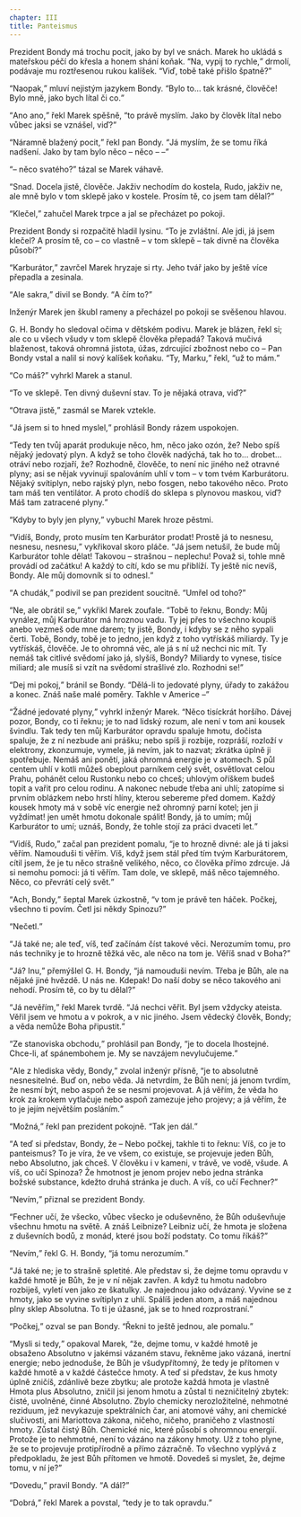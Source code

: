 ```yaml
---
chapter: III
title: Panteismus
---
```


Prezident Bondy má trochu pocit, jako by byl ve snách.
Marek ho ukládá s mateřskou péčí do křesla a honem shání koňak.
<q>Na, vypij to rychle,</q> drmolí, podávaje mu roztřesenou rukou kalíšek.
<q>Viď, tobě také přišlo špatně?</q>

<q>Naopak,</q> mluví nejistým jazykem Bondy.
<q>Bylo to… tak krásné, člověče!
Bylo mně, jako bych lítal či co.</q>

<q>Ano ano,</q> řekl Marek spěšně, <q>to právě myslím.
Jako by člověk lítal nebo vůbec jaksi se vznášel, viď?</q>

<q>Náramně blažený pocit,</q> řekl pan Bondy.
<q>Já myslím, že se tomu říká nadšení.
Jako by tam bylo něco – něco – –</q>

<q>– něco svatého?</q>
tázal se Marek váhavě.

<q>Snad.
Docela jistě, člověče.
Jakživ nechodím do kostela, Rudo, jakživ ne, ale mně bylo v tom sklepě jako v kostele.
Prosím tě, co jsem tam dělal?</q>

<q>Klečel,</q> zahučel Marek trpce a jal se přecházet po pokoji.

Prezident Bondy si rozpačitě hladil lysinu.
<q>To je zvláštní.
Ale jdi, já jsem klečel?
A prosím tě, co – co vlastně – v tom sklepě – tak divně na člověka působí?</q>

<q>Karburátor,</q> zavrčel Marek hryzaje si rty.
Jeho tvář jako by ještě více přepadla a zesinala.

<q>Ale sakra,</q> divil se Bondy.
<q>A čím to?</q>

Inženýr Marek jen škubl rameny a přecházel po pokoji se svěšenou hlavou.

G. H. Bondy ho sledoval očima v dětském podivu.
Marek je blázen, řekl si; ale co u všech všudy v tom sklepě člověka přepadá?
Taková mučivá blaženost, taková ohromná jistota, úžas, zdrcující zbožnost nebo co – Pan
Bondy vstal a nalil si nový kalíšek koňaku.
<q>Ty, Marku,</q> řekl, <q>už to mám.</q>

<q>Co máš?</q>
vyhrkl Marek a stanul.

<q>To ve sklepě.
Ten divný duševní stav.
To je nějaká otrava, viď?</q>

<q>Otrava jistě,</q> zasmál se Marek vztekle.

<q>Já jsem si to hned myslel,</q> prohlásil Bondy rázem uspokojen.

<q>Tedy ten tvůj aparát produkuje něco, hm, něco jako ozón, že?
Nebo spíš nějaký jedovatý plyn.
A když se toho člověk nadýchá, tak ho to… drobet… otráví nebo rozjaří, že?
Rozhodně, člověče, to není nic jiného než otravné plyny; asi se nějak vyvinují spalováním uhlí v tom – v tom tvém Karburátoru.
Nějaký svítiplyn, nebo rajský plyn, nebo fosgen, nebo takového něco.
Proto tam máš ten ventilátor.
A proto chodíš do sklepa s plynovou maskou, viď?
Máš tam zatracené plyny.</q>

<q>Kdyby to byly jen plyny,</q> vybuchl Marek hroze pěstmi.

<q>Vidíš, Bondy, proto musím ten Karburátor prodat!
Prostě já to nesnesu, nesnesu, nesnesu,</q> vykřikoval skoro pláče.
<q>Já jsem netušil, že bude můj Karburátor tohle dělat!
Takovou – strašnou – neplechu!
Považ si, tohle mně provádí od začátku!
A každý to cítí, kdo se mu přiblíží.
Ty ještě nic nevíš, Bondy.
Ale můj domovník si to odnesl.</q>

<q>A chudák,</q> podivil se pan prezident soucitně.
<q>Umřel od toho?</q>

<q>Ne, ale obrátil se,</q> vykřikl Marek zoufale.
<q>Tobě to řeknu, Bondy: Můj vynález, můj Karburátor má hroznou vadu.
Ty jej přes to všechno koupíš anebo vezmeš ode mne darem; ty jistě, Bondy, i kdyby se z něho sypali čerti.
Tobě, Bondy, tobě je to jedno, jen když z toho vytřískáš miliardy.
Ty je vytřískáš, člověče.
Je to ohromná věc, ale já s ní už nechci nic mít.
Ty nemáš tak citlivé svědomí jako já, slyšíš, Bondy?
Miliardy to vynese, tisíce miliard; ale musíš si vzít na svědomí strašlivé zlo.
Rozhodni se!</q>

<q>Dej mi pokoj,</q> bránil se Bondy.
<q>Dělá-li to jedovaté plyny, úřady to zakážou a konec.
Znáš naše malé poměry.
Takhle v Americe –</q>

<q>Žádné jedovaté plyny,</q> vyhrkl inženýr Marek.
<q>Něco tisíckrát horšího.
Dávej pozor, Bondy, co ti řeknu; je to nad lidský rozum, ale není v tom ani kousek švindlu.
Tak tedy ten můj Karburátor opravdu spaluje hmotu, dočista spaluje, že z ní nezbude ani prášku; nebo spíš ji rozbije, rozpráší, rozloží v elektrony, zkonzumuje, vymele, já nevím, jak to nazvat; zkrátka úplně ji spotřebuje.
Nemáš ani ponětí, jaká ohromná energie je v atomech.
S půl centem uhlí v kotli můžeš obeplout parníkem celý svět, osvětlovat celou Prahu, pohánět celou Rustonku nebo co chceš; uhlovým oříškem budeš topit a vařit pro celou rodinu.
A nakonec nebude třeba ani uhlí; zatopíme si prvním oblázkem nebo hrstí hlíny, kterou sebereme před domem.
Každý kousek hmoty má v sobě víc energie než ohromný parní kotel; jen ji vyždímat! jen umět hmotu dokonale spálit!
Bondy, já to umím; můj Karburátor to umí; uznáš, Bondy, že tohle stojí za práci dvaceti let.</q>

<q>Vidíš, Rudo,</q> začal pan prezident pomalu, <q>je to hrozně divné: ale já ti jaksi věřím.
Namouduši ti věřím.
Víš, když jsem stál před tím tvým Karburátorem, cítil jsem, že je tu něco strašně velikého, něco, co člověka přímo zdrcuje.
Já si nemohu pomoci: já ti věřím.
Tam dole, ve sklepě, máš něco tajemného.
Něco, co převrátí celý svět.</q>

<q>Ach, Bondy,</q> šeptal Marek úzkostně, <q>v tom je právě ten háček.
Počkej, všechno ti povím.
Četl jsi někdy Spinozu?</q>

<q>Nečetl.</q>

<q>Já také ne; ale teď, víš, teď začínám číst takové věci.
Nerozumím tomu, pro nás techniky je to hrozně těžká věc, ale něco na tom je.
Věříš snad v Boha?</q>

<q>Já?
Inu,</q> přemýšlel G. H. Bondy, <q>já namouduši nevím.
Třeba je Bůh, ale na nějaké jiné hvězdě.
U nás ne.
Kdepak!
Do naší doby se něco takového ani nehodí.
Prosím tě, co by tu dělal?</q>

<q>Já nevěřím,</q> řekl Marek tvrdě.
<q>Já nechci věřit.
Byl jsem vždycky ateista.
Věřil jsem ve hmotu a v pokrok, a v nic jiného.
Jsem vědecký člověk, Bondy; a věda nemůže Boha připustit.</q>

<q>Ze stanoviska obchodu,</q> prohlásil pan Bondy, <q>je to docela lhostejné.
Chce-li, ať spánembohem je.
My se navzájem nevylučujeme.</q>

<q>Ale z hlediska vědy, Bondy,</q> zvolal inženýr přísně, <q>je to absolutně nesnesitelné.
Buď on, nebo věda.
Já netvrdím, že Bůh není; já jenom tvrdím, že nesmí být, nebo aspoň že se nesmí projevovat.
A já věřím, že věda ho krok za krokem vytlačuje nebo aspoň zamezuje jeho projevy; a já věřím, že to je jejím největším posláním.</q>

<q>Možná,</q> řekl pan prezident pokojně.
<q>Tak jen dál.</q>

<q>A teď si představ, Bondy, že – Nebo počkej, takhle ti to řeknu: Víš, co je to panteismus?
To je víra, že ve všem, co existuje, se projevuje jeden Bůh, nebo Absolutno, jak chceš.
V člověku i v kameni, v trávě, ve vodě, všude.
A víš, co učí Spinoza?
Že hmotnost je jenom projev nebo jedna stránka božské substance, kdežto druhá stránka je duch.
A víš, co učí
Fechner?</q>

<q>Nevím,</q> přiznal se prezident Bondy.

<q>Fechner učí, že všecko, vůbec všecko je oduševněno, že Bůh oduševňuje všechnu hmotu na světě.
A znáš Leibnize?
Leibniz učí, že hmota je složena z duševních bodů, z monád, které jsou boží podstaty.
Co tomu říkáš?</q>

<q>Nevím,</q> řekl G. H. Bondy, <q>já tomu nerozumím.</q>

<q>Já také ne; je to strašně spletité.
Ale představ si, že dejme tomu opravdu v každé hmotě je Bůh, že je v ní nějak zavřen.
A když tu hmotu nadobro rozbiješ, vyletí ven jako ze škatulky.
Je najednou jako odvázaný.
Vyvine se z hmoty, jako se vyvine svítiplyn z uhlí.
Spálíš jeden atom, a máš najednou plny sklep Absolutna.
To ti je úžasné, jak se to hned rozprostraní.</q>

<q>Počkej,</q> ozval se pan Bondy.
<q>Řekni to ještě jednou, ale pomalu.</q>

<q>Mysli si tedy,</q> opakoval Marek, <q>že, dejme tomu, v každé hmotě je obsaženo Absolutno v jakémsi vázaném stavu, řekněme jako vázaná, inertní energie; nebo jednoduše, že Bůh je všudypřítomný, že tedy je přítomen v každé hmotě a v každé částečce hmoty.
A teď si představ, že kus hmoty úplně zničíš, zdánlivě beze zbytku; ale protože každá hmota je vlastně Hmota plus Absolutno, zničil jsi jenom hmotu a zůstal ti nezničitelný zbytek: čisté, uvolněné, činné Absolutno.
Zbylo chemicky nerozložitelné, nehmotné reziduum, jež nevykazuje spektrálních čar, ani atomové váhy, ani chemické slučivosti, ani
Mariottova zákona, ničeho, ničeho, praničeho z vlastností hmoty.
Zůstal čistý Bůh.
Chemické nic, které působí s ohromnou energií.
Protože je to nehmotné, není to vázáno na zákony hmoty.
Už z toho plyne, že se to projevuje protipřírodně a přímo zázračně.
To všechno vyplývá z předpokladu, že jest Bůh přítomen ve hmotě.
Dovedeš si myslet, že, dejme tomu, v ní je?</q>

<q>Dovedu,</q> pravil Bondy.
<q>A dál?</q>

<q>Dobrá,</q> řekl Marek a povstal, <q>tedy je to tak opravdu.</q>
